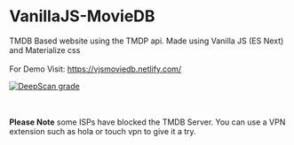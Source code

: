 # VanillaJS-MovieDB
TMDB Based website using the TMDP api. Made using Vanilla JS (ES Next) and Materialize css <br/>
<br/>
For Demo Visit: https://vjsmoviedb.netlify.com/ <br>


[![DeepScan grade](https://deepscan.io/api/teams/2908/projects/4348/branches/35352/badge/grade.svg)](https://deepscan.io/dashboard#view=project&tid=2908&pid=4348&bid=35352)

<br/> <br/>
**Please Note** some ISPs have blocked the TMDB Server. You can use a VPN extension such as hola or touch vpn to give it a try. 
